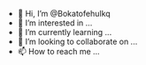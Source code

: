 - 👋 Hi, I’m @BokatofehuIkq
- 👀 I’m interested in ...
- 🌱 I’m currently learning ...
- 💞️ I’m looking to collaborate on ...
- 📫 How to reach me ...

<!---
BokatofehuIkq/BokatofehuIkq is a ✨ special ✨ repository because its `README.md` (this file) appears on your GitHub profile.
You can click the Preview link to take a look at your changes.
--->
